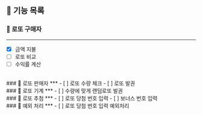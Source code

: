 ## 🚀 기능 목록  
### 🔽 로또 구매자
***
- [x] 금액 지불
- [ ] 로또 비교
- [ ] 수익률 계산
<br>
### 🔽 로또 판매자
***
- [ ] 로또 수량 체크
- [ ] 로또 발권
  <br>
### 🔽 로또 기계
***
- [ ] 수량에 맞게 랜덤로또 발권
  <br>
### 🔽 로또 추첨
***
- [ ] 로또 당첨 번호 입력
- [ ] 보너스 번호 입력
  <br>
### 🔽 예외 처리
***
- [ ] 로또 당첨 번호 입력 예외처리
  <br>
